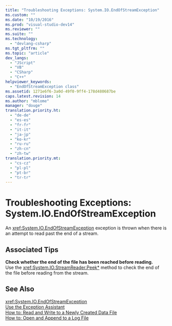 ```yaml
---
title: "Troubleshooting Exceptions: System.IO.EndOfStreamException"
ms.custom: ""
ms.date: "10/19/2016"
ms.prod: "visual-studio-dev14"
ms.reviewer: ""
ms.suite: ""
ms.technology: 
  - "devlang-csharp"
ms.tgt_pltfrm: ""
ms.topic: "article"
dev_langs: 
  - "JScript"
  - "VB"
  - "CSharp"
  - "C++"
helpviewer_keywords: 
  - "EndOfStreamException class"
ms.assetid: 1271e6f6-3a0d-49f0-9ff4-178d480687be
caps.latest.revision: 14
ms.author: "mblome"
manager: "douge"
translation.priority.ht: 
  - "de-de"
  - "es-es"
  - "fr-fr"
  - "it-it"
  - "ja-jp"
  - "ko-kr"
  - "ru-ru"
  - "zh-cn"
  - "zh-tw"
translation.priority.mt: 
  - "cs-cz"
  - "pl-pl"
  - "pt-br"
  - "tr-tr"
---
```

# Troubleshooting Exceptions: System.IO.EndOfStreamException
An <xref:System.IO.EndOfStreamException> exception is thrown when there is an attempt to read past the end of a stream.  
  
## Associated Tips  
 **Check whether the end of the file has been reached before reading.**  
 Use the <xref:System.IO.StreamReader.Peek*> method to check the end of the file before reading from the stream.  
  
## See Also  
 <xref:System.IO.EndOfStreamException>   
 [Use the Exception Assistant](../Topic/How%20to:%20Use%20the%20Exception%20Assistant.md)   
 [How to: Read and Write to a Newly Created Data File](../Topic/How%20to:%20Read%20and%20Write%20to%20a%20Newly%20Created%20Data%20File.md)   
 [How to: Open and Append to a Log File](../Topic/How%20to:%20Open%20and%20Append%20to%20a%20Log%20File.md)